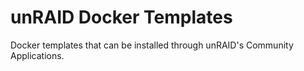 # unRAID Docker Templates

Docker templates that can be installed through unRAID's Community Applications.
